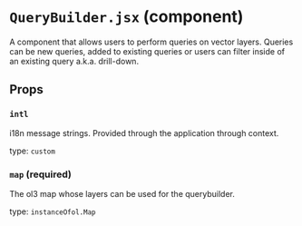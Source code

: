 `QueryBuilder.jsx` (component)
==============================

A component that allows users to perform queries on vector layers. Queries can be new queries, added to existing queries or users can filter inside of an existing query a.k.a. drill-down.

Props
-----

### `intl`

i18n message strings. Provided through the application through context.

type: `custom`


### `map` (required)

The ol3 map whose layers can be used for the querybuilder.

type: `instanceOfol.Map`

